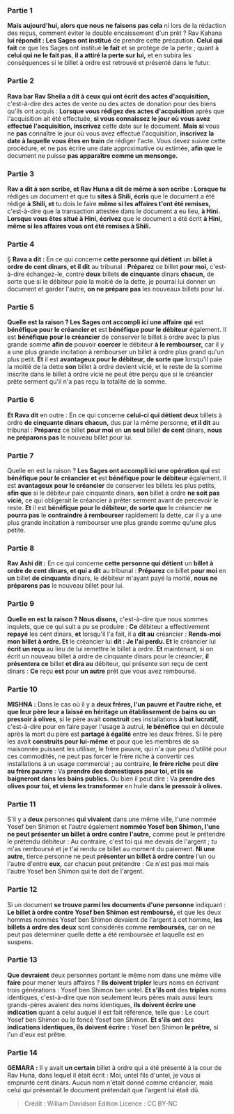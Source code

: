 
### Partie 1
<b>Mais aujourd'hui, alors que nous ne faisons pas cela</b> ni lors de la rédaction des reçus, comment éviter le double encaissement d'un prêt ? Rav Kahana <b>lui répondit : Les Sages ont institué</b> de prendre cette précaution. <b>Celui qui fait</b> ce que les Sages ont institué <b>le fait</b> et se protège de la perte ; quant à <b>celui qui ne le fait pas</b>, <b>il a attiré la perte sur lui,</b> et en subira les conséquences si le billet à ordre est retrouvé et présenté dans le futur.

### Partie 2
<b>Rava bar Rav Sheila a dit à ceux qui ont écrit des actes d'acquisition,</b> c'est-à-dire des actes de vente ou des actes de donation pour des biens qu'ils ont acquis : <b>Lorsque vous rédigez des actes d'acquisition</b> après que l'acquisition ait été effectuée, <b>si vous connaissez le jour où vous avez effectué l'acquisition, inscrivez</b> cette date sur le document. <b>Mais si</b> vous ne <b>pas</b> connaître le jour où vous avez effectué l'acquisition, <b>inscrivez la date à laquelle vous êtes en train</b> de rédiger l'acte. Vous devez suivre cette procédure, et ne pas écrire une date approximative ou estimée, <b>afin que</b> le document ne puisse <b>pas apparaître comme un mensonge.</b>

### Partie 3
<b>Rav a dit à son scribe, et Rav Huna a dit de même à son scribe : Lorsque tu</b> rédiges un document et que tu <b>sites à Shili, écris</b> que le document a été rédigé <b>à Shili, et</b> tu dois le faire <b>même si les affaires t'ont été remises,</b> c'est-à-dire que la transaction attestée dans le document a eu lieu, <b>à Hini. Lorsque vous êtes situé à Hini, écrivez</b> que le document a été écrit <b>à Hini, même si les affaires vous ont été remises à Shili.</b>

### Partie 4
§ <b>Rava a dit :</b> En ce qui concerne <b>cette personne qui détient</b> un <b>billet à ordre de cent dinars, et il dit</b> au tribunal : <b>Préparez</b> ce billet <b>pour moi,</b> c'est-à-dire échangez-le, contre <b>deux</b> billets <b>de cinquante</b> dinars <b>chacun,</b> de sorte que si le débiteur paie la moitié de la dette, je pourrai lui donner un document et garder l'autre, <b>on ne prépare pas</b> les nouveaux billets pour lui.

### Partie 5
<b>Quelle est la raison ? Les Sages ont accompli ici une affaire</b> <b>qui</b> est <b>bénéfique pour le créancier et</b> est <b>bénéfique pour le débiteur</b> également. Il est <b>bénéfique pour le créancier</b> de conserver le billet à ordre avec la plus grande somme <b>afin de</b> pouvoir <b>coercer</b> le débiteur <b>à le rembourser,</b> car il y a une plus grande incitation à rembourser un billet à ordre plus grand qu'un plus petit. <b>Et</b> il est <b>avantageux pour le débiteur, de sorte que</b> lorsqu'il paie la moitié de la dette <b>son</b> billet à ordre devient vicié,</b> et le reste de la somme inscrite dans le billet à ordre vicié ne peut être perçu que si le créancier prête serment qu'il n'a pas reçu la totalité de la somme.

### Partie 6
<b>Et Rava dit</b> en outre : En ce qui concerne <b>celui-ci qui détient deux</b> billets à ordre <b>de cinquante dinars chacun,</b> dus par la même personne, <b>et il dit</b> au tribunal : <b>Préparez</b> ce billet <b>pour moi</b> en <b>un seul</b> billet <b>de cent</b> dinars, <b>nous ne préparons pas</b> le nouveau billet pour lui.

### Partie 7
Quelle en est la raison ? <b>Les Sages ont accompli ici une opération</b> <b>qui</b> est <b>bénéfique pour le créancier et</b> est <b>bénéfique pour le débiteur</b> également. Il est <b>avantageux pour le créancier</b> de conserver les billets les plus petits, <b>afin que</b> si le débiteur paie cinquante dinars, <b>son</b> billet à ordre <b>ne soit pas vicié,</b> ce qui obligerait le créancier à prêter serment avant de percevoir le reste. <b>Et</b> il est <b>bénéfique pour le débiteur, de sorte que</b> le créancier <b>ne pourra pas</b> le <b>contraindre à rembourser</b> rapidement la dette, car il y a une plus grande incitation à rembourser une plus grande somme qu'une plus petite.

### Partie 8
<b>Rav Ashi dit :</b> En ce qui concerne <b>cette personne qui détient</b> un <b>billet à ordre de cent dinars, et qui a dit</b> au tribunal : <b>Préparez</b> ce billet <b>pour moi</b> en <b>un</b> billet <b>de cinquante</b> dinars, le débiteur m'ayant payé la moitié, <b>nous ne préparons pas</b> le nouveau billet pour lui.

### Partie 9
<b>Quelle en est la raison ? Nous disons,</b> c'est-à-dire que nous sommes inquiets, que ce qui suit a pu se produire : <b>Ce</b> débiteur a effectivement <b>repayé</b> les cent dinars, <b>et</b> lorsqu'il l'a fait, il a <b>dit au</b> créancier : <b>Rends-moi</b> <b>mon <b>billet à ordre</b>. Et</b> le créancier lui <b>dit : Je l'ai perdu. Et</b> le créancier lui <b>écrit un reçu</b> au lieu de lui remettre le billet à ordre. <b>Et</b> maintenant, si on écrit un nouveau billet à ordre de cinquante dinars pour le créancier, <b>il présentera ce</b> billet <b>et dira au</b> débiteur, qui présente son reçu de cent dinars : <b>Ce</b> reçu <b>est</b> pour <b>un autre</b> prêt que vous avez remboursé.

### Partie 10
<strong>MISHNA :</strong> Dans le cas où il y a <b>deux frères, l'un pauvre et l'autre riche, et que leur père leur a laissé en héritage un établissement de bains ou un pressoir à olives</b>, si le père avait <b>construit</b> ces installations <b>à but lucratif,</b> c'est-à-dire pour en faire payer l'usage à autrui, <b>le bénéfice</b> qui en découle après la mort du père est <b>partagé à égalité</b> entre les deux frères. Si le père les avait <b>construits pour lui-même</b> et pour que les membres de sa maisonnée puissent les utiliser, le frère pauvre, qui n'a que peu d'utilité pour ces commodités, ne peut pas forcer le frère riche à convertir ces installations à un usage commercial ; au contraire, <b>le frère riche</b> peut <b>dire au frère pauvre</b> : Va <b>prendre des domestiques pour toi, et ils se baigneront dans les bains publics.</b> Ou bien il peut dire : Va <b>prendre des olives pour toi, et viens les transformer</b> en huile <b>dans le pressoir à olives.</b>

### Partie 11
S'il y a <b>deux</b> personnes <b>qui vivaient</b> dans une même ville, l'une nommée Yosef ben Shimon et l'autre</b> également <b>nommée Yosef ben Shimon, l'une ne peut présenter un billet à ordre contre l'autre,</b> comme peut le prétendre le prétendu débiteur : Au contraire, c'est toi qui me devais de l'argent ; tu m'as remboursé et je t'ai rendu ce billet au moment du paiement. <b>Ni une autre,</b> tierce personne ne peut <b>présenter un billet à ordre contre</b> l'un ou l'autre d'entre <b>eux,</b> car chacun peut prétendre : Ce n'est pas moi mais l'autre Yosef ben Shimon qui te doit de l'argent.

### Partie 12
Si un document <b>se trouve parmi les documents d'une personne</b> indiquant : <b>Le billet à ordre contre Yosef ben Shimon est remboursé,</b> et que les deux hommes nommés Yosef ben Shimon devaient de l'argent à cet homme, <b>les billets à ordre des deux</b> sont considérés comme <b>remboursés,</b> car on ne peut pas déterminer quelle dette a été remboursée et laquelle est en suspens.

### Partie 13
<b>Que devraient</b> deux personnes portant le même nom dans une même ville <b>faire</b> pour mener leurs affaires ? <b>Ils doivent tripler</b> leurs noms en écrivant trois générations : Yosef ben Shimon ben untel. <b>Et s'ils ont</b> des <b>triples</b> noms identiques, c'est-à-dire que non seulement leurs pères mais aussi leurs grands-pères avaient des noms identiques, <b>ils doivent écrire une indication</b> quant à celui auquel il est fait référence, telle que : Le court Yosef ben Shimon ou le foncé Yosef ben Shimon. <b>Et s'ils ont</b> des <b>indications identiques, ils doivent écrire :</b> Yosef ben Shimon <b>le prêtre,</b> si l'un d'eux est prêtre.

### Partie 14
<strong>GEMARA :</strong> Il y avait <b>un certain</b> billet à ordre qui a été présenté à la cour de Rav Huna, dans lequel il était écrit : Moi, untel fils d'untel, je vous ai emprunté cent dinars.</b> Aucun nom n'était donné comme créancier, mais celui qui présentait le document prétendait que l'argent lui était dû.

>Crédit : William Davidson Edition
>Licence : CC BY-NC